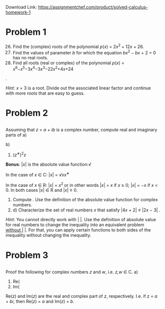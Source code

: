 Download Link: https://assignmentchef.com/product/solved-calculus-homework-1
<br>
<h1>Problem 1</h1>

<ol start="26">

 <li>Find the (complex) roots of the polynomial <em>p</em>(<em>x</em>) = 2<em>x</em><sup>2 </sup>+ 12<em>x </em>+ 26.</li>

 <li>Find the values of parameter <em>b </em>for which the equation <em>bx</em><sup>2 </sup>− <em>bx </em>+ 2 = 0 has no real roots.</li>

 <li>Find all roots (real or complex) of the polynomial <em>p</em>(<em>x</em>) = <em>x</em><sup>6</sup>−<em>x</em><sup>5</sup>−3<em>x</em><sup>4</sup>−3<em>x</em><sup>3</sup>−22<em>x</em><sup>2</sup>+4<em>x</em>+24</li>

</ol>

.

<em>Hint</em>: <em>x </em>= 3 is a root. Divide out the associated linear factor and continue with more roots that are easy to guess.

<h1>Problem 2</h1>

<h2></h2>

Assuming that <em>z </em>= <em>a </em>+ <em>ib </em>is a complex number, compute real and imaginary parts of a)

b)

<ol>

 <li>(<em>z</em><sup>∗</sup>)<sup>2</sup><em>z</em></li>

</ol>

<strong>Bonus</strong>: |<em>x</em>| is the absolute value function:√

In the case of <em>x </em>∈ C: |<em>x</em>| = √<em>xx</em><sup>∗</sup>

In the case of <em>x </em>∈ R: |<em>x</em>| =         <em>x</em><sup>2 </sup>or in other words |<em>x</em>| = <em>x </em>if <em>x </em>≥ 0; |<em>x</em>| = −<em>x </em>if <em>x &lt; </em>0. In both cases |<em>x</em>| ∈ R and |<em>x</em>| ≥ 0.

<ol>

 <li>Compute . Use the definition of the absolute value function for complex numbers.</li>

 <li>d) Characterize the set of real numbers <em>x </em>that satisfy |4<em>x </em>+ 2| ≤ |2<em>x </em>− 3| .</li>

</ol>

<em>Hint</em>: You cannot directly work with | |. Use the definition of absolute value for real numbers to change the inequality into an equivalent problem <u>without </u>| |. For that, you can apply certain functions to both sides of the inequality without changing the inequality.

<h1>Problem 3</h1>

<h2></h2>

Proof the following for complex numbers <em>z </em>and <em>w</em>, i.e. <em>z,w </em>∈ C. a)

<ol>

 <li>Re(</li>

 <li>Im(</li>

</ol>

Re(<em>z</em>) and Im(<em>z</em>) are the real and complex part of <em>z</em>, respectively. I.e. if <em>z </em>= <em>a </em>+ <em>bi</em>, then Re(<em>z</em>) = <em>a </em>and Im(<em>z</em>) = <em>b</em>.